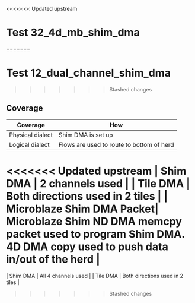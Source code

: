 <<<<<<< Updated upstream
# Test 32_4d_mb_shim_dma
=======
# Test 12_dual_channel_shim_dma
>>>>>>> Stashed changes

## Coverage

| Coverage | How |
| -------- | --- |
| Physical dialect | Shim DMA is set up |
| Logical dialect  | Flows are used to route to bottom of herd |
<<<<<<< Updated upstream
| Shim DMA | 2 channels used |
| Tile DMA | Both directions used in 2 tiles | 
| Microblaze Shim DMA Packet| Microblaze Shim ND DMA memcpy packet used to program Shim DMA. 4D DMA copy used to push data in/out of the herd |
=======
| Shim DMA | All 4 channels used |
| Tile DMA | Both directions used in 2 tiles | 
>>>>>>> Stashed changes
